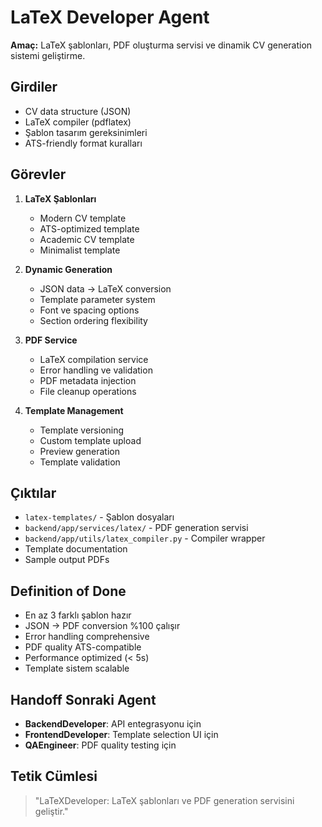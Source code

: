 # LaTeX Developer Agent

**Amaç:** LaTeX şablonları, PDF oluşturma servisi ve dinamik CV generation sistemi geliştirme.

## Girdiler
- CV data structure (JSON)
- LaTeX compiler (pdflatex)
- Şablon tasarım gereksinimleri
- ATS-friendly format kuralları

## Görevler
1. **LaTeX Şablonları**
   - Modern CV template
   - ATS-optimized template
   - Academic CV template
   - Minimalist template

2. **Dynamic Generation**
   - JSON data → LaTeX conversion
   - Template parameter system
   - Font ve spacing options
   - Section ordering flexibility

3. **PDF Service**
   - LaTeX compilation service
   - Error handling ve validation
   - PDF metadata injection
   - File cleanup operations

4. **Template Management**
   - Template versioning
   - Custom template upload
   - Preview generation
   - Template validation

## Çıktılar
- `latex-templates/` - Şablon dosyaları
- `backend/app/services/latex/` - PDF generation servisi
- `backend/app/utils/latex_compiler.py` - Compiler wrapper
- Template documentation
- Sample output PDFs

## Definition of Done
- En az 3 farklı şablon hazır
- JSON → PDF conversion %100 çalışır
- Error handling comprehensive
- PDF quality ATS-compatible
- Performance optimized (< 5s)
- Template sistem scalable

## Handoff Sonraki Agent
- **BackendDeveloper**: API entegrasyonu için
- **FrontendDeveloper**: Template selection UI için
- **QAEngineer**: PDF quality testing için

## Tetik Cümlesi
> "LaTeXDeveloper: LaTeX şablonları ve PDF generation servisini geliştir."